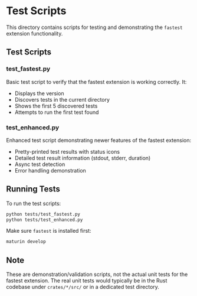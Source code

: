 # Test Scripts

This directory contains scripts for testing and demonstrating the `fastest` extension functionality.

## Test Scripts

### test_fastest.py
Basic test script to verify that the fastest extension is working correctly. It:
- Displays the version
- Discovers tests in the current directory
- Shows the first 5 discovered tests
- Attempts to run the first test found

### test_enhanced.py
Enhanced test script demonstrating newer features of the fastest extension:
- Pretty-printed test results with status icons
- Detailed test result information (stdout, stderr, duration)
- Async test detection
- Error handling demonstration

## Running Tests

To run the test scripts:

```bash
python tests/test_fastest.py
python tests/test_enhanced.py
```

Make sure `fastest` is installed first:
```bash
maturin develop
```

## Note
These are demonstration/validation scripts, not the actual unit tests for the fastest extension. The real unit tests would typically be in the Rust codebase under `crates/*/src/` or in a dedicated test directory. 